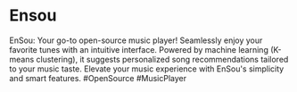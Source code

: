 # Ensou
EnSou: Your go-to open-source music player! Seamlessly enjoy your favorite tunes with an intuitive interface. Powered by machine learning (K-means clustering), it suggests personalized song recommendations tailored to your music taste. Elevate your music experience with EnSou's simplicity and smart features. #OpenSource #MusicPlayer
